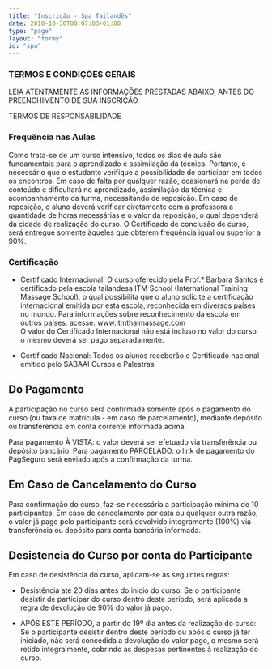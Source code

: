 ```yaml
---
title: "Inscrição - Spa Tailandês"
date: 2018-10-30T00:07:03+01:00
type: "page"
layout: "formy"
id: "spa"
---
```


### TERMOS E CONDIÇÕES GERAIS

LEIA ATENTAMENTE AS INFORMAÇÕES PRESTADAS ABAIXO, ANTES DO PREENCHIMENTO DE SUA INSCRIÇÃO

TERMOS DE RESPONSABILIDADE


### Frequência nas Aulas

Como trata-se de um curso intensivo, todos os dias de aula são fundamentais para o aprendizado e assimilação da técnica. Portanto, é necessário que o estudante verifique a possibilidade de participar em todos os encontros. Em caso de falta por qualquer razão, ocasionará na perda de conteúdo e dificultará no aprendizado, assimilação da técnica e acompanhamento da turma, necessitando de reposição.
Em caso de reposição, o aluno deverá verificar diretamente com a professora a quantidade de horas necessárias e o valor da reposição, o qual dependerá da cidade de realização do curso.
O Certificado de conclusão de curso, será entregue somente àqueles que obterem frequência igual ou superior a 90%.


### Certificação

- Certificado Internacional:
O curso oferecido pela Prof.ª Barbara Santos é certificado pela escola tailandesa ITM School (International Training Massage School), o qual possibilita que o aluno solicite a certificação internacional emitida por esta escola, reconhecida em diversos países no mundo. Para informações sobre reconhecimento da escola em outros países, acesse: www.itmthaimassage.com       
O valor do Certificado Internacional não está incluso no valor do curso, o mesmo deverá ser pago separadamente. 

- Certificado Nacional:
Todos os alunos receberão o Certificado nacional emitido pelo SABAAI Cursos e Palestras.


## Do Pagamento

A participação no curso será confirmada somente após o pagamento do curso (ou taxa de matrícula - em caso de parcelamento), mediante depósito ou transferência em conta corrente informada acima.

Para pagamento À VISTA: o valor deverá ser efetuado via transferência ou depósito bancário.
Para pagamento PARCELADO: o link de pagamento do PagSeguro será enviado após a confirmação da turma. 


## Em Caso de Cancelamento do Curso

Para confirmação do curso, faz-se necessária a participação mínima de 10 participantes.
Em caso de cancelamento por esta ou qualquer outra razão, o valor já pago pelo participante será devolvido integramente (100%) via transferência ou depósito para conta bancária informada.


## Desistencia do Curso por conta do Participante

Em caso de desistência do curso, aplicam-se as seguintes regras:

- Desistência até 20 dias antes do início do curso: Se o participante desistir de participar do curso dentro deste período, será aplicada a regra de devolução de 90% do valor já pago.

- APÓS ESTE PERÍODO, a partir do 19º dia antes da realização do curso: Se o participante desistir dentro deste período ou após o curso já ter iniciado, não será concedida a devolução do valor pago, o mesmo será retido integralmente, cobrindo as despesas pertinentes à realização do curso.
